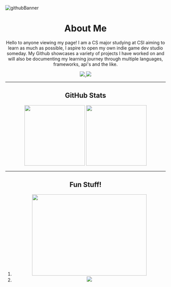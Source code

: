 <!--
**Alex-z01/Alex-z01** is a ✨ _special_ ✨ repository because its `README.md` (this file) appears on your GitHub profile.

Here are some ideas to get you started:

- 🔭 I’m currently working on ...
- 🌱 I’m currently learning ...
- 👯 I’m looking to collaborate on ...
- 🤔 I’m looking for help with ...
- 💬 Ask me about ...
- 📫 How to reach me: ...
- 😄 Pronouns: ...
- ⚡ Fun fact: ...
-->

![githubBanner](https://user-images.githubusercontent.com/69604949/165014619-b3059202-9abd-4f30-856b-de5f1d9ad531.gif)

<h1 align='center'> About Me </h1>

<p align='center'>Hello to anyone viewing my page! I am a CS major studying at CSI
aiming to learn as much as possible, I aspire to open my own 
indie game dev studio someday. My Github showcases a variety of projects
I have worked on and will also be documenting my learning journey 
through multiple languages, frameworks, api's and the like.
</p>

<div align='center'>
  <a href='https://github.com/Alex-z01/javascript'>
    <img src='https://user-images.githubusercontent.com/69604949/165022711-9310c5c8-e186-4a39-8575-1e0b6da1375c.png' />  
  </a>
  <a href='https://www.csi.cuny.edu/'>
    <img src='https://user-images.githubusercontent.com/69604949/165023034-ded27408-9e70-44bd-9d64-0fe7251493bf.png' />
  </a>
</div>
<!--![JS](https://user-images.githubusercontent.com/69604949/165022711-9310c5c8-e186-4a39-8575-1e0b6da1375c.png)-->
<!--![CSI](https://user-images.githubusercontent.com/69604949/165023034-ded27408-9e70-44bd-9d64-0fe7251493bf.png)-->


* * *

<div align='center'>
  <h2> GitHub Stats </h2>
  <img src='https://github-readme-stats.vercel.app/api?username=Alex-z01&count_private=true&show_icons=true&theme=github_dark' height='190px'>
  <img src='https://github-readme-stats.vercel.app/api/top-langs/?username=Alex-z01&layout=compact&theme=github_dark' height='190px'>
</div>



* * *

<div align='center'>
  <h2> Fun Stuff! </h2>
  <ol>
    <li>
      <img src="https://steam-stat.vercel.app/api?profileName=zchicken" width='360px' height='255px'/>
    </li>
    <li>
      <img src="https://spotify-github-profile.vercel.app/api/view?   uid=214haflrbhimmgvzfaq6egmva&cover_image=false&theme=default&bar_color=19a8cc&bar_color_cover=false"> 
        <a href="https://spotify-github-profile.vercel.app/api/view?uid=214haflrbhimmgvzfaq6egmva&redirect=true" />
      </img>  
    </li>
  </ol>

</div>



